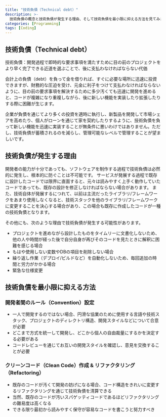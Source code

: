 ```yaml
---
title: "技術負債（Technical debt）"
description: >-
  技術負債の概念と技術負債が発生する理由、そして技術負債を最小限に抑える方法を見てみましょう。
categories: [Programming]
tags: [Coding]
---
```


## 技術負債（Technical debt）
技術負債：開発過程で即時的な要求事項を満たすために目の前のプロジェクトをより早く完了できる近道を選ぶことで、後に支払わなければならない代価

会計上の負債（debt）を負って金を借りれば、すぐに必要な場所に迅速に投資できますが、財務的な圧迫を受け、元金に利子をつけて支払わなければならないように、目の前の要求事項を解決するために多少汚くても迅速に開発を進めると、コードが複雑になり重複しながら、後に新しい機能を実装したり拡張したりする際に困難が生じます。

企業が負債を通じてより多くの投資を適時に執行し、新製品を開発して市場シェアを高めたり、個人がローンを通じて家を契約したりするように、技術負債を負って新しい機能を迅速に実装することが無条件に悪いわけではありません。ただし、技術負債が蓄積されるのを減らし、管理可能なレベルで管理することが望ましいです。

## 技術負債が発生する理由
開発者の能力が十分であっても、ソフトウェアを制作する過程で技術負債は必然的に発生し、根本的に防ぐことは不可能です。
サービスが発展する過程で既存に設計したコードでは限界に直面すると、元々は読みやすく上手く動作していたコードであっても、既存の設計を修正しなければならない場合があります。
また、技術自体が発展するにつれて、以前は主流だったライブラリ/フレームワークをあまり使用しなくなると、技術スタックを他のライブラリ/フレームワークに変更することを決心する場合があり、この場合も既存に作成したコードが一種の技術負債となります。

その他にも、次のような理由で技術負債が発生する可能性があります。
- プロジェクトを進めながら設計したものをタイムリーに文書化しないため、他の人や時間が経った後で自分自身が再びそのコードを見たときに解釈に困難を感じる場合
- もはや使用しない変数やDBの項目を削除しない場合
- 繰り返し作業（デプロイ/ビルドなど）を自動化しないため、毎回追加の時間と労力がかかる場合
- 緊急な仕様変更

## 技術負債を最小限に抑える方法
### 開発者間のルール（Convention）設定
- 一人で開発するのではない場合、円滑な協業のために使用する言語や技術スタック、プロジェクトのディレクトリ構造、開発スタイルなどについて合意が必要
- どこまで方式を統一して開発し、どこから個人の自由裁量にするかを決定する必要がある
- コードレビューを通じてお互いの開発スタイルを確認し、意見を交換することが必要

### クリーンコード（Clean Code）作成 & リファクタリング（Refactoring）
- 既存のコードが汚くて開発の妨げになる場合、コード構造をきれいに変更するリファクタリングを通じて技術負債を清算できる
- 当然、既存のコードが汚いスパゲッティコードであるほどリファクタリングの難易度は高くなる
- できる限り最初から読みやすく保守が容易なコードを書こうと努力すべき